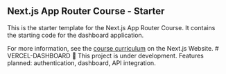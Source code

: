 ## Next.js App Router Course - Starter

This is the starter template for the Next.js App Router Course. It contains the starting code for the dashboard application.

For more information, see the [course curriculum](https://nextjs.org/learn) on the Next.js Website.
#   V E R C E L - D A S H B O A R D 
 
 🚧 This project is under development. Features planned: authentication, dashboard, API integration.
